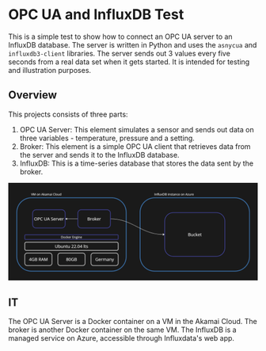 # OPC UA and InfluxDB Test

This is a simple test to show how to connect an OPC UA server to an InfluxDB database. The server is written in Python and uses the `asnycua` and `influxdb3-client` libraries. The server sends out 3 values every five seconds from a real data set when it gets started. It is intended for testing and illustration purposes.

## Overview
This projects consists of three parts:
1. OPC UA Server: This element simulates a sensor and sends out data on three variables - temperature, pressure and a setting.
2. Broker: This element is a simple OPC UA client that retrieves data from the server and sends it to the InfluxDB database.
3. InfluxDB: This is a time-series database that stores the data sent by the broker.

![Blueprint](Blueprint.png)

## IT
The OPC UA Server is a Docker container on a VM in the Akamai Cloud. The broker is another Docker container on the same VM. The InfluxDB is a managed service on Azure, accessible through Influxdata's web app.
